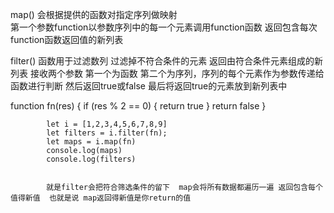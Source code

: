 map() 会根据提供的函数对指定序列做映射  
第一个参数function以参数序列中的每一个元素调用function函数 返回包含每次function函数返回值的新列表


filter() 函数用于过滤数列 过滤掉不符合条件的元素 返回由符合条件元素组成的新列表
接收两个参数 第一个为函数 第二个为序列，序列的每个元素作为参数传递给函数进行判断 然后返回true或false 最后将返回true的元素放到新列表中


function fn(res) {
				if (res % 2 == 0) {
					return true
				}
				return false
			}
			
			let i = [1,2,3,4,5,6,7,8,9]
			let filters = i.filter(fn);
			let maps = i.map(fn)
			console.log(maps)
			console.log(filters)
			
			
			就是filter会把符合筛选条件的留下  map会将所有数据都遍历一遍 返回包含每个值得新值  也就是说 map返回得新值是你return的值